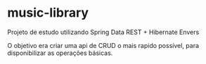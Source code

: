 # music-library
Projeto de estudo utilizando Spring Data REST + Hibernate Envers

O objetivo era criar uma api de CRUD o mais rapido possível, para disponibilizar as operações básicas.

